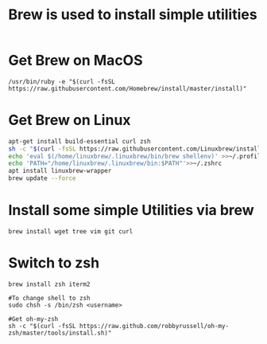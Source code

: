 # Brew is used to install simple utilities
```

```

# Get Brew on MacOS
```
/usr/bin/ruby -e "$(curl -fsSL https://raw.githubusercontent.com/Homebrew/install/master/install)"
```

# Get Brew on Linux
```bash
apt-get install build-essential curl zsh
sh -c "$(curl -fsSL https://raw.githubusercontent.com/Linuxbrew/install/master/install.sh)"
echo 'eval $(/home/linuxbrew/.linuxbrew/bin/brew shellenv)' >>~/.profile
echo 'PATH="/home/linuxbrew/.linuxbrew/bin:$PATH"'>>~/.zshrc
apt install linuxbrew-wrapper
brew update --force
```


# Install some simple Utilities via brew
```
brew install wget tree vim git curl 
```


# Switch to zsh
```
brew install zsh iterm2

#To change shell to zsh
sudo chsh -s /bin/zsh <username> 

#Get oh-my-zsh
sh -c "$(curl -fsSL https://raw.github.com/robbyrussell/oh-my-zsh/master/tools/install.sh)"
```
